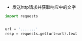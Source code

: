 - 发送http请求并获取响应中的文字
```python
import requests


url = '.......'
resp = requests.get(url=url).text

```



